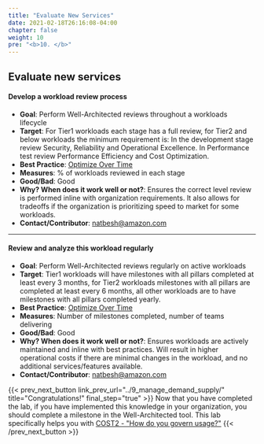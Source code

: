 ```yaml
---
title: "Evaluate New Services"
date: 2021-02-18T26:16:08-04:00
chapter: false
weight: 10
pre: "<b>10. </b>"
---
```



## Evaluate new services

#### Develop a workload review process
 - **Goal**: Perform Well-Architected reviews throughout a workloads lifecycle
 - **Target**: For Tier1 workloads each stage has a full review, for Tier2 and below workloads the minimum requirement is: In the development stage review Security, Reliability and Operational Excellence. In Performance test review Performance Efficiency and Cost Optimization.
 - **Best Practice**: [Optimize Over Time](https://docs.aws.amazon.com/wellarchitected/latest/cost-optimization-pillar/optimize-over-time.html)
  - **Measures**: % of workloads reviewed in each stage
 - **Good/Bad**: Good
 - **Why? When does it work well or not?**: Ensures the correct level review is performed inline with organization requirements. It also allows for tradeoffs if the organization is prioritizing speed to market for some workloads.
 - **Contact/Contributor**: natbesh@amazon.com



---

#### Review and analyze this workload regularly
 - **Goal**: Perform Well-Architected reviews regularly on active workloads
 - **Target**: Tier1 workloads will have milestones with all pillars completed at least every 3 months, for Tier2 workloads milestones with all pillars are completed at least every 6 months, all other workloads are to have milestones with all pillars completed yearly.
 - **Best Practice**: [Optimize Over Time](https://docs.aws.amazon.com/wellarchitected/latest/cost-optimization-pillar/optimize-over-time.html)
  - **Measures**: Number of milestones completed, number of teams delivering
 - **Good/Bad**: Good
 - **Why? When does it work well or not?**: Ensures workloads are actively maintained and inline with best practices. Will result in higher operational costs if there are minimal changes in the workload, and no additional services/features available.
 - **Contact/Contributor**: natbesh@amazon.com



{{< prev_next_button link_prev_url="../9_manage_demand_supply/"  title="Congratulations!" final_step="true" >}}
Now that you have completed the lab, if you have implemented this knowledge in your organization,
you should complete a milestone in the Well-Architected tool. This lab specifically helps you with
[COST2 - "How do you govern usage?"](https://docs.aws.amazon.com/wellarchitected/latest/framework/a-expenditure-and-usage-awareness.html)
{{< /prev_next_button >}}




